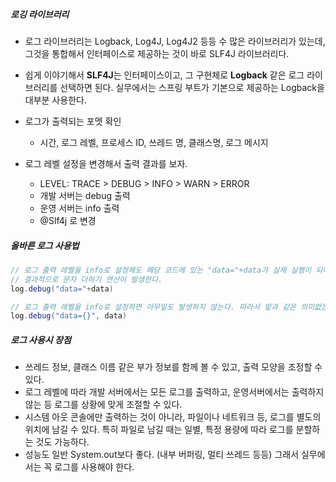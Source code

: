 ##### 로깅 라이브러리

- 로그 라이브러리는 Logback, Log4J, Log4J2 등등 수 많은 라이브러리가 있는데, 
  그것을 통합해서 인터페이스로 제공하는 것이 바로 SLF4J 라이브러리다.
- 쉽게 이야기해서 **SLF4J**는 인터페이스이고, 그 구현체로 **Logback** 같은 로그 라이브러리를 선택하면 된다. 
  실무에서는 스프링 부트가 기본으로 제공하는 Logback을 대부분 사용한다.

- 로그가 출력되는 포멧 확인
  - 시간, 로그 레벨, 프로세스 ID, 쓰레드 명, 클래스명, 로그 메시지
- 로그 레벨 설정을 변경해서 출력 결과를 보자.
  - LEVEL: TRACE > DEBUG > INFO > WARN > ERROR 
  - 개발 서버는 debug 출력
  - 운영 서버는 info 출력
  - @Slf4j 로 변경



##### 올바른 로그 사용법

````java
// 로그 출력 레벨을 info로 설정해도 해당 코드에 있는 "data="+data가 실제 실행이 되어 버린다.
// 결과적으로 문자 더하기 연산이 발생한다.
log.debug("data="+data)

// 로그 출력 레벨을 info로 설정하면 아무일도 발생하지 않는다. 따라서 앞과 같은 의미없는 연산이 발생하지 않는다.
log.debug("data={}", data)
````



##### 로그 사용시 장점

- 쓰레드 정보, 클래스 이름 같은 부가 정보를 함께 볼 수 있고, 출력 모양을 조정할 수 있다.
- 로그 레벨에 따라 개발 서버에서는 모든 로그를 출력하고, 운영서버에서는 출력하지 않는 등 로그를 상황에 맞게 조절할 수 있다.
- 시스템 아웃 콘솔에만 출력하는 것이 아니라, 파일이나 네트워크 등, 로그를 별도의 위치에 남길 수 있다. 
  특히 파일로 남길 때는 일별, 특정 용량에 따라 로그를 분할하는 것도 가능하다.
- 성능도 일반 System.out보다 좋다. (내부 버퍼링, 멀티 쓰레드 등등) 그래서 실무에서는 꼭 로그를 사용해야 한다.